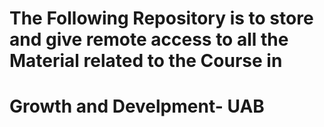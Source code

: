 # The Following Repository is to store and give remote access to all the Material related to the Course in 
# Growth and Develpment- UAB
